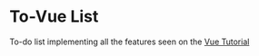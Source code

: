 # To-Vue List
To-do list implementing all the features seen on the [Vue Tutorial](https://vuejs.org/tutorial/)
